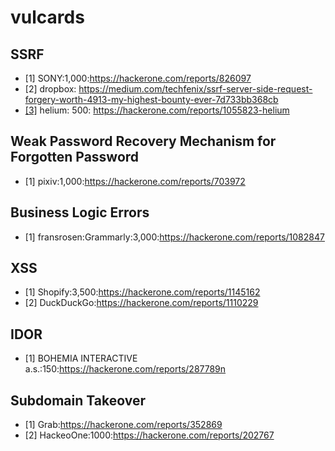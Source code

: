 # vulcards

## SSRF
- [1] SONY:1,000:https://hackerone.com/reports/826097
- [2] dropbox: https://medium.com/techfenix/ssrf-server-side-request-forgery-worth-4913-my-highest-bounty-ever-7d733bb368cb
- [[3]](https://github.com/iohehe/vulcards/issues/5) helium: 500: https://hackerone.com/reports/1055823-helium


## Weak Password Recovery Mechanism for Forgotten Password
- [1] pixiv:1,000:https://hackerone.com/reports/703972


## Business Logic Errors
- [1] fransrosen:Grammarly:3,000:https://hackerone.com/reports/1082847


## XSS
- [1] Shopify:3,500:https://hackerone.com/reports/1145162
- [2] DuckDuckGo:https://hackerone.com/reports/1110229

## IDOR
- [1] BOHEMIA INTERACTIVE a.s.:150:https://hackerone.com/reports/287789n

##  Subdomain Takeover
- [1] Grab:https://hackerone.com/reports/352869
- [2] HackeoOne:1000:https://hackerone.com/reports/202767

